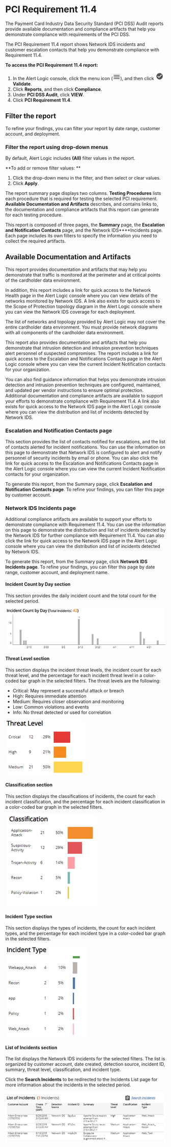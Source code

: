 # PCI Requirement 11.4

The Payment Card Industry Data Security Standard (PCI DSS) Audit reports provide available documentation and compliance artifacts that help you demonstrate compliance with requirements of the PCI DSS.

The PCI Requirement 11.4 report shows Network IDS incidents and customer escalation contacts that help you demonstrate compliance with Requirement 11.4.

**To access the PCI Requirement 11.4 report:**

1. In the Alert Logic console, click the menu icon (![](../../../Resources/Images/dashboard/menu-icon.png)), and then click ![](../../../Resources/Images/dashboard/validate-icon.png)**Validate**.
2. Click **Reports**, and then click  **Compliance**.
3. Under **PCI DSS Audit**, click **VIEW**.
4. Click **PCI Requirement 11.4**.

## Filter the report

To refine your findings, you can filter your report by date range, customer account, and deployment.

### Filter the report using drop-down menus

By default, Alert Logic includes **(All)** filter values in the report.

**To add or remove filter values: **

1. Click the drop-down menu in the filter, and then select or clear values.
2. Click **Apply**.

The report summary page displays two columns. **Testing Procedures** lists each procedure that is required for testing the selected PCI requirement. **Available Documentation and Artifacts** describes, and contains links to, the documentation and compliance artifacts that this report can generate for each testing procedure.

This report is composed of three pages, the **Summary** page, the **Escalation and Notification Contacts** page, and the Network IDS****Incidents page. Each page includes its own filters to specify the information you need to collect the required artifacts.

## Available Documentation and Artifacts

This report provides documentation and artifacts that may help you demonstrate that traffic is monitored at the perimeter and at critical points of the cardholder data environment.

In addition, this report includes a link for quick access to the Network Health page in the Alert Logic console where you can view details of the networks monitored by Network IDS. A link also exists for quick access to the Scope of Protection topology diagram in the Alert Logic console where you can view the Network IDS coverage for each deployment.

The list of networks and topology provided by Alert Logic may not cover the entire cardholder data environment. You must provide network diagrams with all components of the cardholder data environment.

This report also provides documentation and artifacts that help you demonstrate that intrusion detection and intrusion prevention techniques alert personnel of suspected compromises. The report includes a link for quick access to the Escalation and Notifications Contacts page in the Alert Logic console where you can view the current Incident Notification contacts for your organization.

You can also find guidance information that helps you demonstrate intrusion detection and intrusion prevention techniques are configured, maintained, and updated per vendor instructions to ensure optimal protection. Additional documentation and compliance artifacts are available to support your efforts to demonstrate compliance with Requirement 11.4.  A link also exists for quick access to the Network IDS page in the Alert Logic console where you can view the distribution and list of incidents detected by Network IDS.

### Escalation and Notification Contacts page

This section provides the list of contacts notified for escalations, and the list of contacts alerted for incident notifications. You can use the information on this page to demonstrate that Network IDS is configured to alert and notify personnel of security incidents by email or phone. You can also click the link for quick access to the Escalation and Notifications Contacts page in the Alert Logic console where you can view the current Incident Notification contacts for your organization.

To generate this report, from the Summary page, click **Escalation and Notification Contacts page**. To refine your findings, you can filter this page by customer account.

### Network IDS Incidents page

Additional compliance artifacts are available to support your efforts to demonstrate compliance with Requirement 11.4. You can use the information on this page to demonstrate the distribution and list of incidents detected by the Network IDS for further compliance with Requirement 11.4. You can also click the link for quick access to the Network IDS page in the Alert Logic console where you can view the distribution and list of incidents detected by Network IDS.

To generate this report, from the Summary page, click **Network IDS Incidents page**. To refine your findings, you can filter this page by date range, customer account, and deployment name.

#### Incident Count by Day section

This section provides the daily incident count and the total count for  the selected period.

![](../../../Resources/Images/Reports/PCI-requirement-11.4/incident-count-by-day.png)

#### Threat Level section

This section displays the incident threat levels, the incident count for each threat level, and the percentage for each incident threat level in a color-coded bar graph in the selected filters. The threat levels are the following:

* Critical: May represent a successful attack or breach
* High: Requires immediate attention
* Medium: Requires closer observation and monitoring
* Low: Common violations and events
* Info: No threat detected or used for correlation

![](../../../Resources/Images/Reports/PCI-requirement-11.4/threat-level.png)

#### Classification section 

This section displays the classifications of incidents, the count for each incident classification, and the percentage for each incident classification in a color-coded bar graph in the selected filters.

![](../../../Resources/Images/Reports/PCI-requirement-11.4/classification.png)

#### Incident Type section

This section displays the types of incidents, the count for each incident types, and the percentage for each incident type in a color-coded bar graph in the selected filters.

![](../../../Resources/Images/Reports/PCI-requirement-11.4/incident-type.png)

#### List of Incidents section

The list displays the Network IDS incidents for the selected filters. The list is organized by customer account, date created, detection source, incident ID, summary, threat level, classification, and incident type.

Click the **Search Incidents** to be redirected to the Incidents List page for more information about the incidents in the selected period.

![](../../../Resources/Images/Reports/PCI-requirement-11.4/list-of-incidents-network-ids.png)
